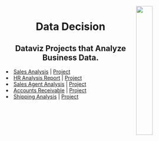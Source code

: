 <img align="right" width=30% src="https://logos-world.net/wp-content/uploads/2021/10/Tableau-Emblem-700x394.png"/>
<h1 align=center>Data Decision</h1>
<h2 align=center>Dataviz Projects that Analyze Business Data.</h2>

<li><a href='https://public.tableau.com/views/Sales_Analytics_WizardMart/Dashboard?:language=pt-BR&:display_count=n&:origin=viz_share_link'>Sales Analysis</a> | <a href='https://github.com/gabrielalastra/Sales_Analysis_WizardMart'>Project</a></li>

<li><a href='https://public.tableau.com/views/HRAnalysisforAttritionRate/Histria1?:language=pt-BR&:display_count=n&:origin=viz_share_link'>HR Analysis Report</a> | <a href='https://github.com/gabrielalastra/HR_Analysis'>Project</a></li>

<li><a href='https://public.tableau.com/views/SalesAgentAnalytics_16466646350510/SalesAgentDashboard?:language=pt-BR&:display_count=n&:origin=viz_share_link'>Sales Agent Analysis</a> | <a href='https://github.com/gabrielalastra/Sales_Agent_Tracker'>Project</a></li>

<li><a href='https://public.tableau.com/views/AccountsReceivable_16463225078900/Painel1?:language=pt-BR&:display_count=n&:origin=viz_share_link'>Accounts Receivable</a> | <a href='https://github.com/gabrielalastra/AccountsReceivable'>Project</a></li>

<li><a href='https://public.tableau.com/shared/4D9PQZR3Y?:display_count=n&:origin=viz_share_link'>Shipping Analysis</a> | <a href='https://github.com/gabrielalastra/Shipping_Analysis'>Project</a></li>
